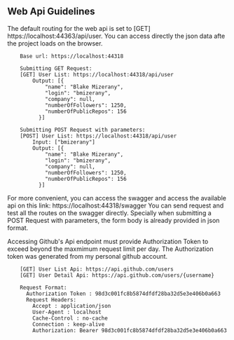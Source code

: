 ## Web Api Guidelines

The default routing for the web api is set to [GET] https://localhost:44363/api/user.
You can access directly the json data afte the project loads on the browser.                                                                       

```
    Base url: https://localhost:44318

    Submitting GET Request:
    [GET] User List: https://localhost:44318/api/user
        Output: [{
            "name": "Blake Mizerany",
            "login": "bmizerany",
            "company": null,
            "numberOfFollowers": 1250,
            "numberOfPublicRepos": 156
          }]
    
    Submitting POST Request with parameters:
    [POST] User List: https://localhost:44318/api/user
        Input: ["bmizerany"]
        Output: [{
            "name": "Blake Mizerany",
            "login": "bmizerany",
            "company": null,
            "numberOfFollowers": 1250,
            "numberOfPublicRepos": 156
          }]
```

For more convenient, you can access the swagger and access the available api on this link: https://localhost:44318/swagger
You can send request and test all the routes on the swagger directly. Specially when submitting a POST Request with parameters, the form body is already provided in json format.

Accessing Github's Api endpoint must provide Authorization Token to exceed beyond the maxmimum request limit per day. The Authorization token was generated from my personal github account. 
```
    [GET] User List Api: https://api.github.com/users
    [GET] User Detail Api: https://api.github.com/users/{username}

    Request Format:
      Authorization Token : 98d3c001fc8b5874dfdf28ba32d5e3e406b0a663
      Request Headers:
        Accept : application/json
        User-Agent : localhost
        Cache-Control : no-cache
        Connection : keep-alive
        Authorization: Bearer 98d3c001fc8b5874dfdf28ba32d5e3e406b0a663
```
